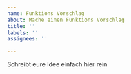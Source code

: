 ```yaml
---
name: Funktions Vorschlag
about: Mache einen Funktions Vorschlag
title: ''
labels: ''
assignees: ''

---
```


Schreibt eure Idee einfach hier rein

